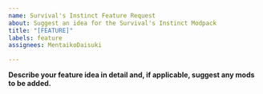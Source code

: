 ```yaml
---
name: Survival's Instinct Feature Request
about: Suggest an idea for the Survival's Instinct Modpack
title: "[FEATURE]"
labels: feature
assignees: MentaikoDaisuki

---
```


**Describe your feature idea in detail and, if applicable, suggest any mods to be added.**